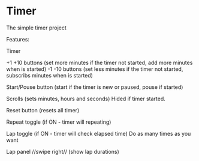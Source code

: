 # Timer
The simple timer project

Features:

Timer

+1 +10 buttons (set more minutes if the timer not started, add more minutes when is started)
-1 -10 buttons (set less minutes if the timer not started, subscribs minutes when is started)

Start/Pouse button (start if the timer is new or paused, pouse if started)

Scrolls (sets minutes, hours and seconds) Hided if timer started.

Reset button (resets all timer)

Repeat toggle (if ON - timer will repeating)

Lap toggle (if ON - timer will check elapsed time) Do as many times as you want

Lap panel //swipe right// (show lap durations)
